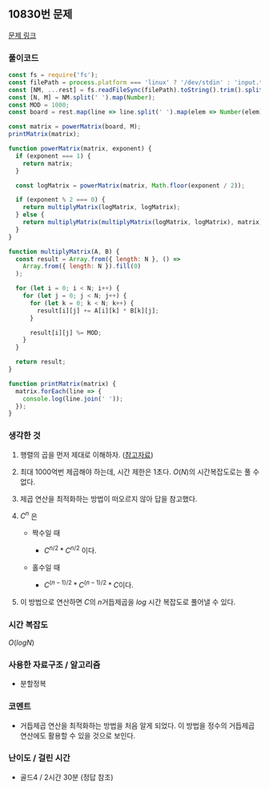 ## 10830번 문제

[문제 링크](https://www.acmicpc.net/problem/10830)

### 풀이코드

```js
const fs = require('fs');
const filePath = process.platform === 'linux' ? '/dev/stdin' : 'input.txt';
const [NM, ...rest] = fs.readFileSync(filePath).toString().trim().split('\n');
const [N, M] = NM.split(' ').map(Number);
const MOD = 1000;
const board = rest.map(line => line.split(' ').map(elem => Number(elem) % MOD));

const matrix = powerMatrix(board, M);
printMatrix(matrix);

function powerMatrix(matrix, exponent) {
  if (exponent === 1) {
    return matrix;
  }

  const logMatrix = powerMatrix(matrix, Math.floor(exponent / 2));

  if (exponent % 2 === 0) {
    return multiplyMatrix(logMatrix, logMatrix);
  } else {
    return multiplyMatrix(multiplyMatrix(logMatrix, logMatrix), matrix);
  }
}

function multiplyMatrix(A, B) {
  const result = Array.from({ length: N }, () =>
    Array.from({ length: N }).fill(0)
  );

  for (let i = 0; i < N; i++) {
    for (let j = 0; j < N; j++) {
      for (let k = 0; k < N; k++) {
        result[i][j] += A[i][k] * B[k][j];
      }

      result[i][j] %= MOD;
    }
  }

  return result;
}

function printMatrix(matrix) {
  matrix.forEach(line => {
    console.log(line.join(' '));
  });
}
```

### 생각한 것

1. 행렬의 곱을 먼저 제대로 이해하자. ([참고자료](https://mathbang.net/562#gsc.tab=0))
2. 최대 1000억번 제곱해야 하는데, 시간 제한은 1초다. $O(N)$의 시간복잡도로는 풀 수 없다.
3. 제곱 연산을 최적화하는 방법이 떠오르지 않아 답을 참고했다.
4. $C^n$ 은

   - 짝수일 때

     - $C^{n / 2} * C^{n / 2}$ 이다.

   - 홀수일 때
     - $C^{(n - 1) / 2} * C^{(n - 1) / 2} * C$이다.

5. 이 방법으로 연산하면 $C$의 $n$거듭제곱을 $log$ 시간 복잡도로 풀어낼 수 있다.

### 시간 복잡도

$O(logN)$

### 사용한 자료구조 / 알고리즘

- 분할정복

### 코멘트

- 거듭제곱 연산을 최적화하는 방법을 처음 알게 되었다. 이 방법을 정수의 거듭제곱 연산에도 활용할 수 있을 것으로 보인다.

### 난이도 / 걸린 시간

- 골드4 / 2시간 30분 (정답 참조)

